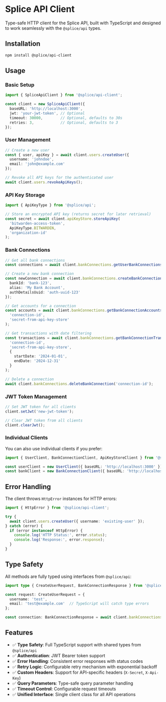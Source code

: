 # Splice API Client

Type-safe HTTP client for the Splice API, built with TypeScript and designed to work seamlessly with the `@splice/api` types.

## Installation

```bash
npm install @splice/api-client
```

## Usage

### Basic Setup

```typescript
import { SpliceApiClient } from '@splice/api-client';

const client = new SpliceApiClient({
  baseURL: 'http://localhost:3000',
  jwt: 'your-jwt-token', // Optional
  timeout: 30000,        // Optional, defaults to 30s
  retries: 3,            // Optional, defaults to 3
});
```

### User Management

```typescript
// Create a new user
const { user, apiKey } = await client.users.createUser({
  username: 'johndoe',
  email: 'john@example.com'
});

// Revoke all API keys for the authenticated user
await client.users.revokeApiKeys();
```

### API Key Storage

```typescript
import { ApiKeyType } from '@splice/api';

// Store an encrypted API key (returns secret for later retrieval)
const secret = await client.apiKeyStore.storeApiKey(
  'bitwarden-access-token',
  ApiKeyType.BITWARDEN,
  'organization-id'
);
```

### Bank Connections

```typescript
// Get all bank connections
const connections = await client.bankConnections.getUserBankConnections();

// Create a new bank connection
const newConnection = await client.bankConnections.createBankConnection({
  bankId: 'bank-123',
  alias: 'My Bank Account',
  authDetailsUuid: 'auth-uuid-123'
});

// Get accounts for a connection
const accounts = await client.bankConnections.getBankConnectionAccounts(
  'connection-id',
  'secret-from-api-key-store'
);

// Get transactions with date filtering
const transactions = await client.bankConnections.getBankConnectionTransactions(
  'connection-id',
  'secret-from-api-key-store',
  {
    startDate: '2024-01-01',
    endDate: '2024-12-31'
  }
);

// Delete a connection
await client.bankConnections.deleteBankConnection('connection-id');
```

### JWT Token Management

```typescript
// Set JWT token for all clients
client.setJwt('new-jwt-token');

// Clear JWT token from all clients  
client.clearJwt();
```

### Individual Clients

You can also use individual clients if you prefer:

```typescript
import { UserClient, BankConnectionClient, ApiKeyStoreClient } from '@splice/api-client';

const userClient = new UserClient({ baseURL: 'http://localhost:3000' });
const bankClient = new BankConnectionClient({ baseURL: 'http://localhost:3000' });
```

## Error Handling

The client throws `HttpError` instances for HTTP errors:

```typescript
import { HttpError } from '@splice/api-client';

try {
  await client.users.createUser({ username: 'existing-user' });
} catch (error) {
  if (error instanceof HttpError) {
    console.log('HTTP Status:', error.status);
    console.log('Response:', error.response);
  }
}
```

## Type Safety

All methods are fully typed using interfaces from `@splice/api`:

```typescript
import type { CreateUserRequest, BankConnectionResponse } from '@splice/api';

const request: CreateUserRequest = {
  username: 'test',
  email: 'test@example.com'  // TypeScript will catch type errors
};

const connection: BankConnectionResponse = await client.bankConnections.createBankConnection(request);
```

## Features

- ✅ **Type Safety**: Full TypeScript support with shared types from `@splice/api`
- ✅ **Authentication**: JWT Bearer token support  
- ✅ **Error Handling**: Consistent error responses with status codes
- ✅ **Retry Logic**: Configurable retry mechanism with exponential backoff
- ✅ **Custom Headers**: Support for API-specific headers (`X-Secret`, `X-Api-Key`)
- ✅ **Query Parameters**: Type-safe query parameter handling
- ✅ **Timeout Control**: Configurable request timeouts
- ✅ **Unified Interface**: Single client class for all API operations